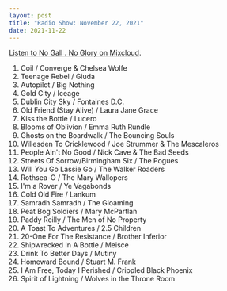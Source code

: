 ```yaml
---
layout: post
title: "Radio Show: November 22, 2021"
date: 2021-11-22
---
```


[Listen to No Gall . No Glory on Mixcloud](https://www.mixcloud.com/jimshreds/november-22-2021-no-gall-no-glory-wkdu-philadelphia-917fm/).

1. Coil / Converge & Chelsea Wolfe
2. Teenage Rebel / Giuda
3. Autopilot / Big Nothing
4. Gold City / Iceage
5. Dublin City Sky / Fontaines D.C.
6. Old Friend (Stay Alive) / Laura Jane Grace
7. Kiss the Bottle / Lucero
8. Blooms of Oblivion / Emma Ruth Rundle
9. Ghosts on the Boardwalk / The Bouncing Souls
10. Willesden To Cricklewood / Joe Strummer & The Mescaleros
11. People Ain't No Good / Nick Cave & The Bad Seeds
12. Streets Of Sorrow/Birmingham Six / The Pogues
13. Will You Go Lassie Go / The Walker Roaders
14. Rothsea-O / The Mary Wallopers
15. I'm a Rover / Ye Vagabonds
16. Cold Old Fire / Lankum
17. Samradh Samradh / The Gloaming
18. Peat Bog Soldiers / Mary McPartlan
19. Paddy Reilly / The Men of No Property
20. A Toast To Adventures / 2.5 Children
21. 20-One For The Resistance / Brother Inferior
22. Shipwrecked In A Bottle / Meisce
23. Drink To Better Days / Mutiny
24. Homeward Bound / Stuart M. Frank
25. I Am Free, Today I Perished / Crippled Black Phoenix
26. Spirit of Lightning / Wolves in the Throne Room
